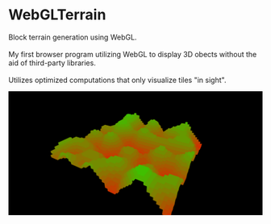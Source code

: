 # WebGLTerrain

Block terrain generation using WebGL.
<br><br>
My first browser program utilizing WebGL to display 3D obects without the aid of third-party libraries.
<br><br>
Utilizes optimized computations that only visualize tiles "in sight".
<br>

![Example 1](https://github.com/Xeladarocks/WebGLTerrain/blob/master/imgs/example1.png)
